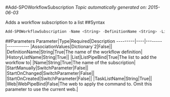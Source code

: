 #Add-SPOWorkflowSubscription
*Topic automatically generated on: 2015-06-03*

Adds a workflow subscription to a list
##Syntax
```powershell
Add-SPOWorkflowSubscription -Name <String> -DefinitionName <String> -List <ListPipeBind> [-StartManually [<SwitchParameter>]] [-StartOnCreated [<SwitchParameter>]] [-StartOnChanged [<SwitchParameter>]] -HistoryListName <String> -TaskListName <String> [-AssociationValues <Dictionary`2>] [-Web <WebPipeBind>]
```


##Parameters
Parameter|Type|Required|Description
---------|----|--------|-----------
|AssociationValues|Dictionary`2|False||
|DefinitionName|String|True|The name of the workflow definition|
|HistoryListName|String|True||
|List|ListPipeBind|True|The list to add the workflow to|
|Name|String|True|The name of the subscription|
|StartManually|SwitchParameter|False||
|StartOnChanged|SwitchParameter|False||
|StartOnCreated|SwitchParameter|False||
|TaskListName|String|True||
|Web|WebPipeBind|False|The web to apply the command to. Omit this parameter to use the current web.|
<!-- Ref: 8155A3EB9A0DDA956896C9EE033836B0 -->